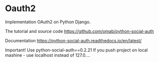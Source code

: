 # Oauth2
Implementation OAuth2 on Python Django.

The tutorial and source code
https://github.com/omab/python-social-auth

Documentation
https://python-social-auth.readthedocs.io/en/latest/

Important!
Use python-social-auth==0.2.21 
If you push project on local mashine - use localhost instead of 127.0....
